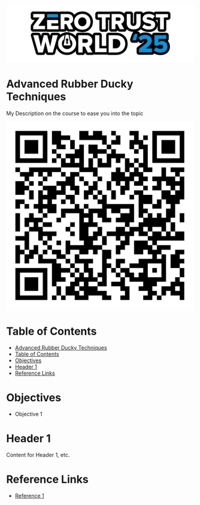![ZTW Logo](../Assets/Hacking_Labs_graphics_ztw_logo_med_1.png)

# Advanced Rubber Ducky Techniques

My Description on the course to ease you into the topic

![QR Code to page](Assets/qr_code-rubber_ducky_advanced.png)

# Table of Contents

- [Advanced Rubber Ducky Techniques](#advanced-rubber-ducky-techniques)
- [Table of Contents](#table-of-contents)
- [Objectives](#objectives)
- [Header 1](#header-1)
- [Reference Links](#reference-links)

# Objectives

- Objective 1

# Header 1

Content for Header 1, etc.

# Reference Links

- [Reference 1]()
